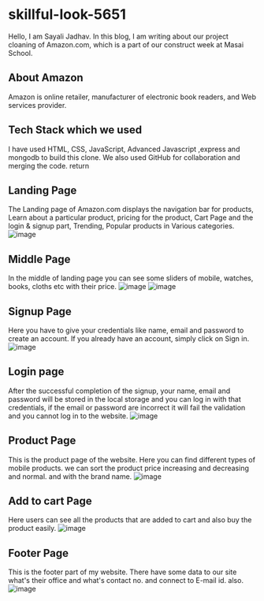 
# skillful-look-5651

Hello, I am Sayali Jadhav. In this blog, I am writing about our project cloaning of Amazon.com, which is a part of our construct week at Masai School.


## About Amazon
Amazon is online retailer, manufacturer of electronic book readers, and Web services provider.

## Tech Stack which we used
 I have used HTML, CSS, JavaScript, Advanced Javascript ,express and mongodb to build this clone. We also used GitHub for collaboration and merging the code. return
 
## Landing Page
The Landing page of Amazon.com displays the navigation bar for products, Learn about a particular product, pricing for the product, Cart Page and the login & signup part, Trending, Popular products in Various categories.
![image](https://github.com/sayalip2316/skillful-look-5651-new/assets/119415321/a0dffc81-a655-46ae-9b67-45de5e0ca9cb)

## Middle Page
In the middle of landing page you can see some sliders of mobile, watches, books, cloths etc with their price.
![image](https://github.com/sayalip2316/skillful-look-5651-new/assets/119415321/f7e70a90-9223-4eac-b850-d7b134ce3a6f)
![image](https://github.com/sayalip2316/skillful-look-5651-new/assets/119415321/9009d623-b80d-4709-b994-756001792929)

## Signup Page
Here you have to give your credentials like name, email and password to create an account. If you already have an account, simply click on Sign in.
![image](https://github.com/sayalip2316/skillful-look-5651-new/assets/119415321/a998a699-6795-456d-b62d-0bebf056047c)

## Login page
After the successful completion of the signup, your name, email and password will be stored in the local storage and you can log in with that credentials, if the email or password are incorrect it will fail the validation and you cannot log in to the website.
![image](https://github.com/sayalip2316/skillful-look-5651-new/assets/119415321/f5167903-ea25-4cc0-a978-2750c7551849)

## Product Page
This is the product page of the website. Here you can find different types of mobile products. we can sort the product price increasing and decreasing and normal. and with the brand name.
![image](https://github.com/sayalip2316/skillful-look-5651-new/assets/119415321/3a27f0c1-4dfc-4005-8bff-dc0e0157cd00)

## Add to cart Page
Here users can see all the products that are added to cart and also buy the product easily.
![image](https://github.com/sayalip2316/skillful-look-5651-new/assets/119415321/fa5839e3-ca2c-403a-890e-54c4b9efeec4)

## Footer Page
This is the footer part of my website. There have some data to our site what's their office and what's contact no. and connect to E-mail id. also.
![image](https://github.com/sayalip2316/skillful-look-5651-new/assets/119415321/f4bf5898-351d-44ec-a0e0-4123e36a1f02)


